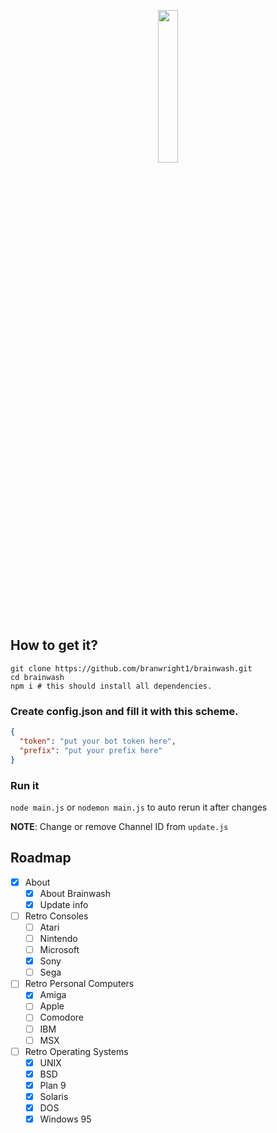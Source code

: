 <p align="center">
<img width="25%" src="https://cdn.discordapp.com/attachments/762263665676124160/762617373315694592/image0.jpg" />
</p>

## How to get it?
```
git clone https://github.com/branwright1/brainwash.git
cd brainwash
npm i # this should install all dependencies.
``` 
### Create config.json and fill it with this scheme.
```Json
{
  "token": "put your bot token here",
  "prefix": "put your prefix here"
}
```
### Run it
``node main.js`` or ``nodemon main.js`` to auto rerun it after changes

**NOTE**: Change or remove Channel ID from `update.js`

## Roadmap
- [x] About
  - [x] About Brainwash
  - [x] Update info
- [ ] Retro Consoles
  - [ ] Atari
  - [ ] Nintendo
  - [ ] Microsoft
  - [x] Sony
  - [ ] Sega
- [ ] Retro Personal Computers
  - [x] Amiga
  - [ ] Apple
  - [ ] Comodore
  - [ ] IBM
  - [ ] MSX
- [ ] Retro Operating Systems
  - [x] UNIX
  - [x] BSD
  - [x] Plan 9
  - [x] Solaris
  - [x] DOS
  - [x] Windows 95
